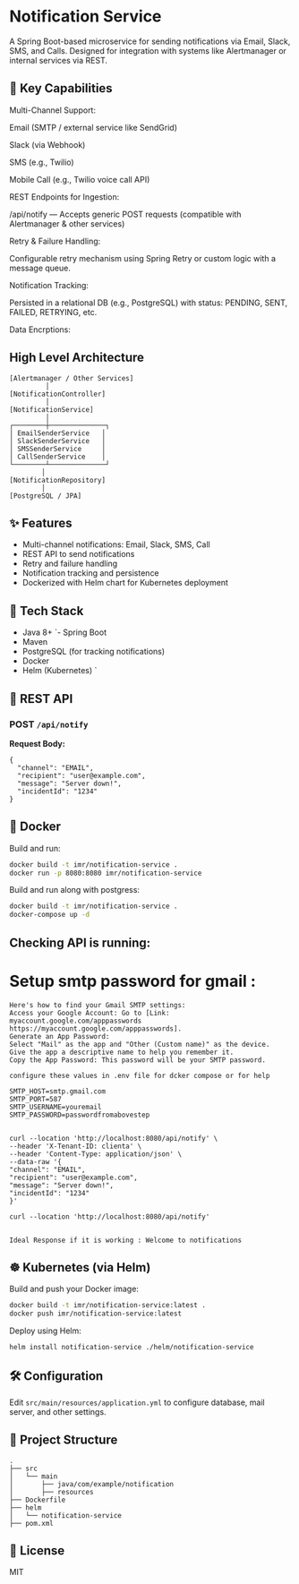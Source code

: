 # Notification Service

A Spring Boot-based microservice for sending notifications via Email, Slack, SMS, and Calls. Designed for integration with systems like Alertmanager or internal services via REST.

## 🔧 Key Capabilities

Multi-Channel Support:

Email (SMTP / external service like SendGrid)

Slack (via Webhook)

SMS (e.g., Twilio)

Mobile Call (e.g., Twilio voice call API)

REST Endpoints for Ingestion:

/api/notify — Accepts generic POST requests (compatible with Alertmanager & other services)

Retry & Failure Handling:

Configurable retry mechanism using Spring Retry or custom logic with a message queue.

Notification Tracking:

Persisted in a relational DB (e.g., PostgreSQL) with status: PENDING, SENT, FAILED, RETRYING, etc.

Data Encrptions:



## High Level Architecture

```
[Alertmanager / Other Services]
         │
[NotificationController]
         │
[NotificationService]
         │
┌────────┼──────────────┐
│ EmailSenderService   │
│ SlackSenderService   │
│ SMSSenderService     │
│ CallSenderService    │
└────────┴──────────────┘
        │
[NotificationRepository]
        │
[PostgreSQL / JPA]
```
## ✨ Features

- Multi-channel notifications: Email, Slack, SMS, Call
- REST API to send notifications
- Retry and failure handling
- Notification tracking and persistence
- Dockerized with Helm chart for Kubernetes deployment

## 🚀 Tech Stack

- Java 8+
`- Spring Boot
- Maven
- PostgreSQL (for tracking notifications)
- Docker
- Helm (Kubernetes)
`
## 🧪 REST API

### POST `/api/notify`

**Request Body:**

```
{
  "channel": "EMAIL",
  "recipient": "user@example.com",
  "message": "Server down!",
  "incidentId": "1234"
}
```

## 🐳 Docker

Build and run:

```bash
docker build -t imr/notification-service .
docker run -p 8080:8080 imr/notification-service
```

Build and run along with postgress:
```bash
docker build -t imr/notification-service .
docker-compose up -d
```

## Checking API is running:

# Setup smtp password for gmail :
```
Here's how to find your Gmail SMTP settings:
Access your Google Account: Go to [Link: myaccount.google.com/apppasswords https://myaccount.google.com/apppasswords].
Generate an App Password:
Select "Mail" as the app and "Other (Custom name)" as the device.
Give the app a descriptive name to help you remember it.
Copy the App Password: This password will be your SMTP password.

configure these values in .env file for dcker compose or for help 

SMTP_HOST=smtp.gmail.com
SMTP_PORT=587
SMTP_USERNAME=youremail
SMTP_PASSWORD=passwordfromabovestep


```

```
curl --location 'http://localhost:8080/api/notify' \
--header 'X-Tenant-ID: clienta' \
--header 'Content-Type: application/json' \
--data-raw '{
"channel": "EMAIL",
"recipient": "user@example.com",
"message": "Server down!",
"incidentId": "1234"
}'

curl --location 'http://localhost:8080/api/notify'


Ideal Response if it is working : Welcome to notifications
```
## ☸️ Kubernetes (via Helm)

Build and push your Docker image:

```bash
docker build -t imr/notification-service:latest .
docker push imr/notification-service:latest
```

Deploy using Helm:

```bash
helm install notification-service ./helm/notification-service
```

## 🛠 Configuration

Edit `src/main/resources/application.yml` to configure database, mail server, and other settings.

## 📂 Project Structure

```
.
├── src
│   └── main
│       ├── java/com/example/notification
│       ├── resources
├── Dockerfile
├── helm
│   └── notification-service
├── pom.xml
```

## 📃 License

MIT
